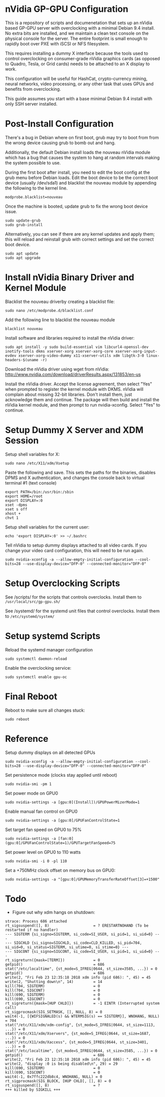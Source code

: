 # nVidia GP-GPU Configuration
This is a repository of scripts and documenetation that sets up an nVidia based GP-GPU server with overclocking with a minimal Debian 9.4 install. No extra bits are installed, and we maintain a clean text console on the physical console for the server. The entire footprint is small enough to rapidly boot over PXE with iSCSI or NFS filesystem.

This requires installing a dummy X interface because the tools used to control overclocking on consumer-grade nVidia graphics cards (as opposed to Quadro, Tesla, or Grid cards) needs to be attached to an X display to work.

This configuration will be useful for HashCat, crypto-currency mining, neural networks, video processing, or any other task that uses GPUs and benefits from overclocking.

This guide assumes you start with a base minimal Debian 9.4 install with only SSH server installed.

# Post-Install Configuration
There's a bug in Debian where on first boot, grub may try to boot from from the wrong device causing grub to bomb out and hang.

Additionally, the default Debian install loads the nouveau nVidia module which has a bug that causes the system to hang at random intervals making the system possible to use. 

During the first boot after install, you need to edit the boot config at the grub menu before Debian loads. Edit the boot device to be the correct boot device (usually /dev/sda1) and blacklist the nouveau module by appending the following to the kernel line. 
```
modprobe.blacklist=nouveau
```
Once the machine is booted, update grub to fix the wrong boot device issue.
```
sudo update-grub
sudo grub-install
```
Alternatively, you can see if there are any kernel updates and apply them; this will reload and reinstall grub with correct settings and set the correct boot device.
```
sudo apt update
sudo apt upgrade
```

# Install nVidia Binary Driver and Kernel Module
Blacklist the nouveau driverby creating a blacklist file:
```
sudo nano /etc/modprobe.d/blacklist.conf
```
Add the following line to blacklist the nouveau module
```
blacklist nouveau
```
Install software and libraries required to install the nVidia driver:
```
sudo apt install -y sudo build-essential vim libcurl4-openssl-dev inotify-tools dkms xserver-xorg xserver-xorg-core xserver-xorg-input-evdev xserver-xorg-video-dummy x11-xserver-utils xdm libgtk-3-0 linux-headers-$(uname -r) 
```
Download the nVidia driver using wget from nVidia:
http://www.nvidia.com/download/driverResults.aspx/131853/en-us

Install the nVidia driver. Accept the license agreement, then select "Yes" when prompted to register the kernel module with DKMS. nVidia will complain about missing 32-bit libraries. Don't install them, just acknowledge them and continue. The package will then build and install the nVidia kernel module, and then prompt to run nvidia-xconfig. Select "Yes" to continue. 

# Setup Dummy X Server and XDM Session
Setup shell variables for X:
```
sudo nano /etc/X11/xdm/Xsetup
```
Paste the following and save. This sets the paths for the binaries, disables DPMS and X authentication, and changes the console back to virtual terminal #1 (text console)
```
export PATH=/bin:/usr/bin:/sbin
export HOME=/root
export DISPLAY=:0
xset -dpms
xset s off
xhost +
chvt 1
```
Setup shell variables for the current user:
```
echo 'export DISPLAY=:0' >> ~/.bashrc
```
Tell nVidia to setup dummy displays attached to all video cards. If you change your video card configuration, this will need to be run again. 
```
sudo nvidia-xconfig -a --allow-empty-initial-configuration --cool-bits=28 --use-display-device="DFP-0" --connected-monitor="DFP-0"
```
# Setup Overclocking Scripts
See /scripts/ for the scripts that controls overclocks. Install them to ```/usr/local/src/gp-gpu.sh/```

See /systemd/ for the systemd unit files that control overclocks. Install them to ```/etc/systemd/system/```

# Setup systemd Scripts
Reload the systemd manager configuration
```
sudo systemctl daemon-reload
```
Enable the overclocking service:
```
sudo systemctl enable gpu-oc
```

# Final Reboot
Reboot to make sure all changes stuck:
```
sudo reboot
```
# Reference
Setup dummy displays on all detected GPUs
```
sudo nvidia-xconfig -a --allow-empty-initial-configuration --cool-bits=28 --use-display-device="DFP-0" --connected-monitor="DFP-0"
```
Set persistence mode (clocks stay applied until reboot)
```
sudo nvidia-smi -pm 1
```
Set power mode on GPU0
```
sudo nvidia-settings -a [gpu:0](Install])/GPUPowerMizerMode=1
```
Enable manual fan control on GPU0
```
sudo nvidia-settings -a [gpu:0]/GPUFanControlState=1
```
Set target fan speed on GPU0 to 75%
```
sudo nvidia-settings -a [fan:0](gpu:0]/GPUFanControlState=1)/GPUTargetFanSpeed=75
```
Set power level on GPU0 to 110 watts
```
sudo nvidia-smi -i 0 -pl 110
```
Set a +750MHz clock offset on memory bus on GPU0:
```
sudo nvidia-settings -a "[gpu:0]/GPUMemoryTransferRateOffset[3]=+1500"
```

# Todo
* Figure out why xdm hangs on shutdown:
```
strace: Process 686 attached
rt_sigsuspend([], 8)                    = ? ERESTARTNOHAND (To be restarted if no handler)
--- SIGTERM {si_signo=SIGTERM, si_code=SI_USER, si_pid=1, si_uid=0} ---
--- SIGCHLD {si_signo=SIGCHLD, si_code=CLD_KILLED, si_pid=704, si_uid=0, si_status=SIGTERM, si_utime=0, si_stime=0} ---
--- SIGCONT {si_signo=SIGCONT, si_code=SI_USER, si_pid=1, si_uid=0} ---
rt_sigreturn({mask=[TERM]})             = 0
getpid()                                = 686
stat("/etc/localtime", {st_mode=S_IFREG|0644, st_size=3585, ...}) = 0
getpid()                                = 686
write(2, "Fri Feb 23 12:35:18 2018 xdm info (pid 686): ", 45) = 45
write(2, "Shutting down\n", 14)         = 14
kill(704, SIGTERM)                      = 0
kill(704, SIGCONT)                      = 0
kill(690, SIGTERM)                      = 0
kill(690, SIGCONT)                      = 0
rt_sigreturn({mask=[HUP CHLD]})         = -1 EINTR (Interrupted system call)
rt_sigprocmask(SIG_SETMASK, [], NULL, 8) = 0
wait4(-1, [{WIFSIGNALED(s) && WTERMSIG(s) == SIGTERM}], WNOHANG, NULL) = 704
stat("/etc/X11/xdm/xdm-config", {st_mode=S_IFREG|0644, st_size=1113, ...}) = 0
stat("/etc/X11/xdm/Xservers", {st_mode=S_IFREG|0644, st_size=1687, ...}) = 0
stat("/etc/X11/xdm/Xaccess", {st_mode=S_IFREG|0644, st_size=3401, ...}) = 0
stat("/etc/localtime", {st_mode=S_IFREG|0644, st_size=3585, ...}) = 0
getpid()                                = 686
write(2, "Fri Feb 23 12:35:18 2018 xdm info (pid 686): ", 45) = 45
write(2, "display :0 is being disabled\n", 29) = 29
kill(690, SIGTERM)                      = 0
kill(690, SIGCONT)                      = 0
wait4(-1, 0x7ffc222db8c4, WNOHANG, NULL) = 0
rt_sigprocmask(SIG_BLOCK, [HUP CHLD], [], 8) = 0
rt_sigsuspend([], 8)                    = ?
+++ killed by SIGKILL +++
```
